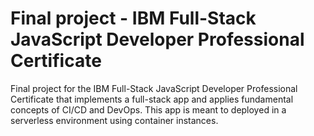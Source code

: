 # Final project - IBM Full-Stack JavaScript Developer Professional Certificate
Final project for the IBM Full-Stack JavaScript Developer Professional Certificate that implements a full-stack app and applies fundamental concepts of CI/CD and DevOps. This app is meant to deployed in a serverless environment using container instances.
